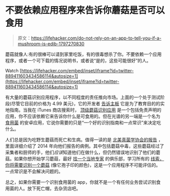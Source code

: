 # 不要依赖应用程序来告诉你蘑菇是否可以食用

> 原文：<https://lifehacker.com/do-not-rely-on-an-app-to-tell-you-if-a-mushroom-is-edib-1797270830>

蘑菇就像人:有的很棒可以请到家里吃饭，有的很毒想杀了你。不要依赖一个应用程序，或者一个可下载的情况说明书，或者说“是的，这些可能很好”的人。

Watch [https://lifehacker.com/embed/inset/iframe?id=twitter-889411603434586114&autosize=1](https://lifehacker.com/embed/inset/iframe?id=twitter-889411603434586114&autosize=1) 

有大量的蘑菇识别应用程序，以不同程度的责任推向市场。上面的一个处于测试阶段(尽管它目前的价格为 4.99 美元)，它的开发者 [告诉主板](https://motherboard.vice.com/en_us/article/pad9am/experts-call-this-mushroom-identifying-app-potentially-deadly?utm_source=mbtwitter) 它是为了教育目的的实地指南。当我在 iTunes 商店搜索时， [顶级蘑菇识别应用](https://itunes.apple.com/us/app/mushroom-id-north-america-fungi-identification-guide/id913987701?mt=8) 是一个包括免责声明的应用，你不应该依赖它来告诉你什么是可食用的。但在光谱的另一端是一个名为 [食用菌](https://play.google.com/store/apps/details?id=com.milo.fungi) 的安卓应用，它说你需要的只是“一个好的识别指南和一点常识”来决定吃什么。

人们总是因为吃野生蘑菇而死亡和生病。值得一读的是 [北美真菌学协会的报告](http://www.namyco.org/2014_nama_toxicology_committee.php) ，里面详细介绍了 2014 年向他们报告的病例。其中包括蘑菇中毒，这些蘑菇经过了采集者和厨师的手，他们*应该*知道他们在做什么，但仍然错误地识别了他们的蘑菇。如果你想开始学习蘑菇，最好 [找一个当地专家](http://www.namyco.org/clubs.php) 的俱乐部，学习所有的 [线索，你将需要识别一个蘑菇](http://www.mushroom-appreciation.com/mushroom_identification.html#sthash.iaUS9M2F.dpbs) (像它孢子印的颜色)，这是一个应用程序不可能评估的。一点常识是不会解决问题的。

总之，如果你需要一个识别食用菌的 app，你就不是一个有任何业务尝试识别食用菌的人。放下死亡帽，去杂货店吧。